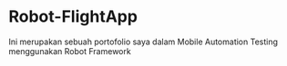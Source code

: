 # Robot-FlightApp

Ini merupakan sebuah portofolio saya dalam Mobile Automation Testing menggunakan Robot Framework
